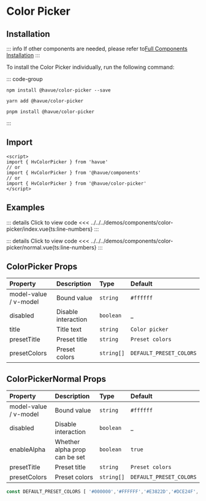 # Color Picker

## Installation

::: info
If other components are needed, please refer to[Full Components Installation](./index.md)
:::

To install the Color Picker individually, run the following command:

::: code-group

```shell
npm install @havue/color-picker --save
```

```shell
yarn add @havue/color-picker
```

```shell
pnpm install @havue/color-picker
```

:::

## Import

```vue
<script>
import { HvColorPicker } from 'havue'
// or 
import { HvColorPicker } from '@havue/components'
// or
import { HvColorPicker } from '@havue/color-picker'
</script>
```

## Examples

<script setup>
import Demo from '@/components/color-picker/index.vue'
import NormalDemo from '@/components/color-picker/normal.vue'
</script>

<Demo></Demo>

::: details Click to view code
<<< ../../../demos/components/color-picker/index.vue{ts:line-numbers}
:::

<NormalDemo></NormalDemo>

::: details Click to view code
<<< ../../../demos/components/color-picker/normal.vue{ts:line-numbers}
:::

## ColorPicker Props

| Property              | Description   | Type         | Default                   |
| :-------------------- | :------------ | :----------- | :------------------------ |
| model-value / v-model | Bound value   | `string`   | `#ffffff`               |
| disabled  <Badge type="tip" text="^1.2.0" />      | Disable interaction    | `boolean`   | _            |
| title                 | Title text    | `string`   | `Color picker`            |
| presetTitle           | Preset title  | `string`   | `Preset colors`          |
| presetColors          | Preset colors | `string[]` | `DEFAULT_PRESET_COLORS` |

## ColorPickerNormal Props <Badge type="tip" text="^1.2.0" />

| Property              | Description   | Type         | Default                   |
| :-------------------- | :------------ | :----------- | :------------------------ |
| model-value / v-model | Bound value   | `string`   | `#ffffff`               |
| disabled              | Disable interaction    | `boolean`   | _            |
| enableAlpha           | Whether alpha prop can be set  | `boolean`   | `true`            |
| presetTitle           | Preset title  | `string`   | `Preset colors`          |
| presetColors          | Preset colors | `string[]` | `DEFAULT_PRESET_COLORS` |

```ts
const DEFAULT_PRESET_COLORS [ '#000000','#FFFFFF','#E3822D','#DCE24F','#1DCF69','#6DE5B9','#11A1F2','#AA43FF','#F0689C','#F8D28B','#606368','#E83C34','#EEBE29','#89F0AC','#2FBC9E','#56CCF2','#1C1DFA','#DC88F5','#D4C595','#C52F65']
```
